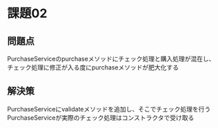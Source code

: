 # 課題02

## 問題点

PurchaseServiceのpurchaseメソッドにチェック処理と購入処理が混在し、  
チェック処理に修正が入る度にpurchaseメソッドが肥大化する  

## 解決策

PurchaseServiceにvalidateメソッドを追加し、そこでチェック処理を行う  
PurchaseServiceが実際のチェック処理はコンストラクタで受け取る  
